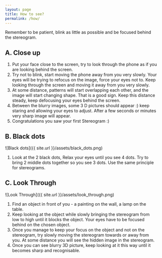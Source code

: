 ```yaml
---
layout: page
title: How to see?
permalink: /how/
---
```




Remember to be patient, blink as little as possible and be focused behind the stereogram.

## A. Close up ##

1. 	Put your face close to the screen, try to look through the phone as if you are looking behind the screen.
2.	Try not to blink, start moving the phone away from you very slowly. Your eyes will be trying to refocus on the image, force your eyes not to. Keep looking through the screen and moving it away from you very slowly.
3.	At some distance, patterns will start overlapping each other, and the image will start changing shape. That is a good sign. Keep this distance steady, keep defocusing your eyes behind the screen.
4. 	Between the blurry images, some 3 D pictures should appear :) keep staring and allowing your eyes to adjust. After a few seconds or minutes very sharp image will appear.
5.	Congratulations you saw your first Stereogram :)

## B. Black dots ##

![Black dots]({{ site.url }}/assets/black_dots.png)

1. Look at the 2 black dots, Relax your eyes until you see 4 dots. Try to bring 2 middle dots together so you see 3 dots. Use the same principle for stereograms.

## C. Look Through ##

![Look Through]({{ site.url }}/assets/look_through.png)

1. 	Find an object in front of you - a painting on the wall, a lamp on the table.
2. 	Keep looking at the object while slowly bringing the stereogram from low to high until it blocks the object. Your eyes have to be focused behind on the chosen object.
3. 	Once you manage to keep your focus on the object and not on the stereogram, try slowly moving the stereogram towards or away from you. At some distance you will see the hidden image in the stereogram.
4. 	Once you can see blurry 3D picture, keep looking at it this way until it becomes sharp and recognisable.